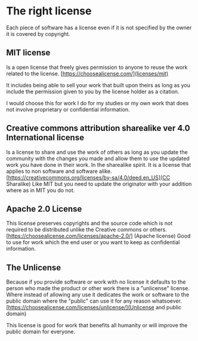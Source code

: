 # The right license

Each piece of software has a license even if it is not specified by the owner it is covered by copyright.

## MIT license 

Is a open license that freely gives permission to anyone to reuse the work related to the license. [https://choosealicense.com/](licenses/mit)

It includes being able to sell your work that built upon theirs as long as you include the permission given to you by the license holder as a citation.

I would choose this for work I do for my studies or my own work that does not involve proprietary or confidential information.

## Creative commons attribution sharealike ver 4.0 International license

Is a license to share and use the work of others as long as you update the community with the changes you made and allow them to use the updated work you have done in their work. In the sharealike spirit. It is a license that applies to non software and software alike. [https://creativecommons.org/licenses/by-sa/4.0/deed.en_US](CC Sharalike) Like MIT but you need to update the originator with your addition where as in MIT you do not.

## Apache 2.0 License

This license preserves copyrights and the source code which is not required to be distributed unlike the Creative commons or others. [https://choosealicense.com/licenses/apache-2.0/] (Apache license) Good to use for work which the end user or you want to keep as confidential information.

## The Unlicense

Because if you provide software or work with no license it defaults to the person who made the product or other work there is a "unlicense" license.
Where instead of allowing any use it dedicates the work or software to the public domain where the "public" can use it for any reason whatsoever. [https://choosealicense.com/licenses/unlicense/](Unlicense and public domain)

This license is good for work that benefits all humanity or will improve the public domain for everyone. 